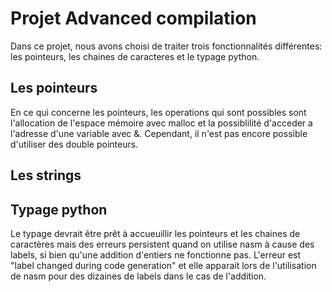 # Projet Advanced compilation
Dans ce projet, nous avons choisi de traiter trois fonctionnalités différentes: les pointeurs, les chaines de caracteres et le typage python.

<h2>Les pointeurs</h2>
En ce qui concerne les pointeurs, les operations qui sont possibles sont l'allocation de l'espace mémoire avec malloc et la possiblilité d'acceder a l'adresse d'une variable avec &. Cependant, il n'est pas encore possible d'utiliser des double pointeurs.



<h2>Les strings</h2>


<h2>Typage python</h2>
Le typage devrait être prêt à accueuillir les pointeurs et les chaines de  caractères mais des erreurs persistent quand on utilise nasm à cause des labels, si bien qu'une addition d'entiers ne fonctionne pas. L'erreur est "label changed during code generation" et elle apparait lors de l'utilisation de nasm pour des dizaines de labels dans le cas de l'addition.
